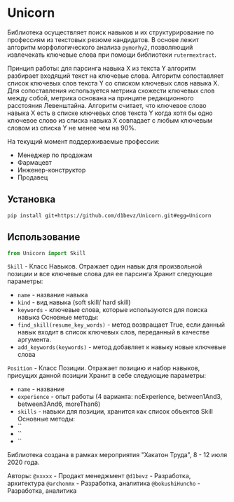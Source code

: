 # Unicorn

Библиотека осуществляет поиск навыков и их структурирование по профессиям из текстовых резюме кандидатов. В основе лежит алгоритм морфологического анализа `pymorhy2`, позволяющий извлечекать ключевые слова при помощи библиотеки `rutermextract`.

Принцип работы: для парсинга навыка X из текста Y алгоритм разбирает входящий текст на ключевые слова. Алгоритм сопоставляет список ключевых слов текста Y со списком ключевых слов навыка X. Для сопоставления используется метрика схожести ключевых слов между собой, метрика основана на принципе редакционного расстояния Левенштайна. Алгоритм считает, что ключевое слово навыка X есть в списке ключевых слов текста Y когда хотя бы одно ключевое слово из списка навыка X совпадает с любым ключевым словом из списка Y не менее чем на 90%. 

На текущий момент поддерживаемые профессии:
- Менеджер по продажам
- Фармацевт
- Инженер-конструктор
- Продавец

## Установка
`pip install git+https://github.com/d1bevz/Unicorn.git#egg=Unicorn`

## Использование
```python
from Unicorn import Skill
```

`Skill` - Класс Навыков. Отражает один навык для произвольной позиции и все ключевые слова для ее парсинга
Хранит следующие параметры:
- `name` - название навыка
- `kind` - вид навыка (soft skill/ hard skill)
- `keywords` - ключевые слова, которые используются для поиска навыка
Основные методы: 
- `find_skill(resume_key_words)` - метод возвращает True, если данный навык входит в список ключевых слов, переданный в качестве аргумента.
- `add_keywords(keywords)` - метод добавляет к навыку новые ключевые слова

`Position` - Класс Позиции. Отражает позицию и набор навыков, присущих данной позиции
Хранит в себе следующие параметры:
- `name` - название
- `experience` - опыт работы (4 варианта: noExperience, between1And3, between3And6, moreThan6)
- `skills` - навыки для позиции, хранится как список объектов Skill
Основные методы:
- ``
- ``
- ``



Библиотека создана в рамках мероприятия "Хакатон Труда", 8 - 12 июля 2020 года.

Авторы:
`@xxxxx` - Продакт менеджмент
`@d1bevz` - Разработка, архитектура
`@archonmx` - Разработка, аналитика
`@bokushiHuncho` - Разработка, аналитика


